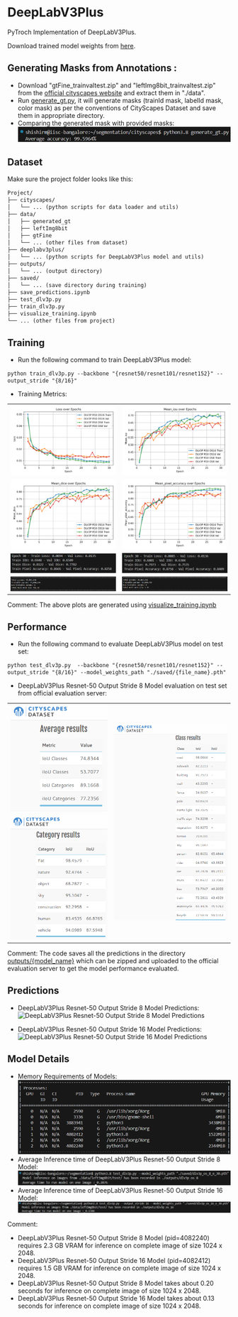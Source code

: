 # DeepLabV3Plus
PyTroch Implementation of DeepLabV3Plus.

Download trained model weights from [here](https://drive.google.com/drive/folders/1ZR9svn9aiiVfMIOQ8kJ_ohvcQplOk4qK?usp=sharing).

## Generating Masks from Annotations :
- Download "gtFine_trainvaltest.zip" and "leftImg8bit_trainvaltest.zip" from the [official cityscapes website](https://www.cityscapes-dataset.com/downloads/) and extract them in "./data".
- Run [generate_gt.py](./cityscapes/generate_gt.py), it will generate masks (trainId mask, labelId mask, color mask) as per the conventions of CityScapes Dataset and save them in appropriate directory.
- Comparing the generated mask with provided masks:
![Comparing the generated mask with provided masks](./outputs/gen%20city%20acc.png)


## Dataset
Make sure the project folder looks like this:
```
Project/
├── cityscapes/
│   └── ... (python scripts for data loader and utils)
├── data/
│   ├── generated_gt
│   ├── leftImg8bit
│   ├── gtFine
│   └── ... (other files from dataset)
├── deeplabv3plus/
│   └── ... (python scripts for DeepLabV3Plus model and utils)
├── outputs/
│   └── ... (output directory)
├── saved/
│   └── ... (save directory during training)
├── save_predictions.ipynb
├── test_dlv3p.py
├── train_dlv3p.py
├── visualize_training.ipynb
└── ... (other files from project)
```


## Training
- Run the following command to train DeepLabV3Plus model:
```
python train_dlv3p.py --backbone "{resnet50/resnet101/resnet152}" --output_stride "{8/16}"
```

- Training Metrics:
<table style="width: 100%;">
  <tr>
    <td><img src="./outputs/dlv3p_loss.png" style="width: 100%;"/></td>
    <td><img src="./outputs/dlv3p_miou.png" style="width: 100%;"/></td>
  </tr>
  <tr>
    <td><img src="./outputs/dlv3p_mdice.png" style="width: 100%;"/></td>
    <td><img src="./outputs/dlv3p_mpacc.png" style="width: 100%;"/></td>
  </tr>
  <tr>
    <td><img src="./outputs/train os16.png" style="width: 100%;"/></td>
    <td><img src="./outputs/train os8.png" style="width: 100%;"/></td>
  </tr>
  <tr>
    <td><img src="./outputs/sum os16.png" style="width: 100%;"/></td>
    <td><img src="./outputs/sum os8.png" style="width: 100%;"/></td>
  </tr>
</table>

Comment: The above plots are generated using [visualize_training.ipynb](visualize_training.ipynb)


## Performance
- Run the following command to evaluate DeepLabV3Plus model on test set:
```
python test_dlv3p.py  --backbone "{resnet50/resnet101/resnet152}" --output_stride "{8/16}" --model_weights_path "./saved/{file_name}.pth"
```
- DeepLabV3Plus Resnet-50 Output Stride 8 Model evaluation on test set from official evaluation server:

<table style="width: 100%;">
  <tr>
    <td><img src="./outputs/avg os8.png" style="width: 100%;"/></td>
    <td rowspan="2"><img src="./outputs/class os8.png" style="width: 100%;"/></td>
  </tr>
  <tr>
    <td><img src="./outputs/cat os8.png" style="width: 100%;"/></td>
  </tr>
</table>

Comment: The code saves all the predictions in the directory [outputs/{model_name}](./outputs/) which can be zipped and uploaded to the official evaluation server to get the model performance evaluated.


## Predictions 
- DeepLabV3Plus Resnet-50 Output Stride 8 Model Predictions: 
![DeepLabV3Plus Resnet-50 Output Stride 8 Model Predictions](./outputs/dlv3p_os8.gif)

- DeepLabV3Plus Resnet-50 Output Stride 16 Model Predictions:
![DeepLabV3Plus Resnet-50 Output Stride 16 Model Predictions](./outputs/dlv3p_os16.gif)


## Model Details
- Memory Requirements of Models:
![Memory Requirements of Models](./outputs/mem.png)
- Average Inference time of DeepLabV3Plus Resnet-50 Output Stride 8 Model:
![Average Inference time of DeepLabV3Plus Resnet-50 Output Stride 8 Model](./outputs/inf%20os8.png)
- Average Inference time of DeepLabV3Plus Resnet-50 Output Stride 16 Model:
![Average Inference time of DeepLabV3Plus Resnet-50 Output Stride 16 Model](./outputs/inf%20os16.png)

Comment:
- DeepLabV3Plus Resnet-50 Output Stride 8 Model (pid=4082240) requires 2.3 GB VRAM for inference on complete image of size 1024 x 2048.
- DeepLabV3Plus Resnet-50 Output Stride 16 Model (pid=4082412) requires 1.5 GB VRAM for inference on complete image of size 1024 x 2048.
- DeepLabV3Plus Resnet-50 Output Stride 8 Model takes about 0.20 seconds for inference on complete image of size 1024 x 2048.
- DeepLabV3Plus Resnet-50 Output Stride 16 Model takes about 0.13 seconds for inference on complete image of size 1024 x 2048.